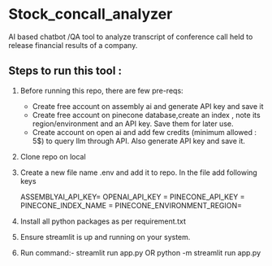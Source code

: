 # Stock_concall_analyzer
AI based chatbot /QA tool to analyze transcript of conference call held to release financial results of a company.

## Steps to run this tool :
1. Before running this repo, there are few pre-reqs:
    - Create free account on assembly ai and generate API key and save it
    - Create free account on pinecone database,create an index , note its region/environment and an API key. Save them for later use.
    - Create account on open ai and add few credits (minimum allowed : 5$) to query llm through API. Also generate API key and save it. 
2. Clone repo on local
3. Create a new file name .env  and add it to repo. In the file add following keys 

    ASSEMBLYAI_API_KEY= <your-key-here>
    OPENAI_API_KEY = <your-key-here>
    PINECONE_API_KEY = <your-key-here>
    PINECONE_INDEX_NAME = <index-name>
    PINECONE_ENVIRONMENT_REGION=<region-name>

4. Install all python packages as per requirement.txt
5. Ensure streamlit is up and running on your system.
6. Run command:- streamlit run app.py  OR python -m streamlit run app.py
